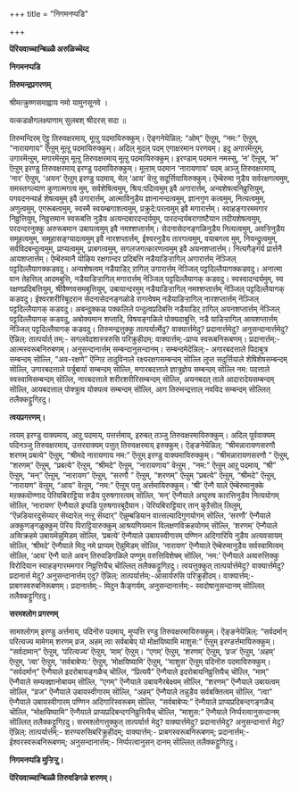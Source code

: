 +++
title = "निगमनप्पडि"

+++

**पॆरियवाच्चान्बिळ्ळै अरुळिच्चॆय्द**

**निगमनप्पडि**

**तिरुमन्द्रप्रगरणम्**

श्रीमत्क्रुष्णसमाह्वाय नमो यामुनसूनवे ।

यत्कडाक्षैगलक्ष्याणाम् सुलबश् श्रीदरस् सदा ॥

तिरुमन्दिरम् ऎट्टु तिरुवक्षरमाय्, मूऩ्ऱु पदमायिरुक्कुम्। ऎङ्गनेयॆन्निल्: “ओम्” ऎऩ्ऱुम्, “नम:” ऎऩ्ऱुम्, “नारायणाय” ऎऩ्ऱुम् मूऩ्ऱु पदमायिरुक्कुम्। अदिल् मुदल् पदम् एगाक्षरमान परणवम्। इदु अगारमॆऩ्ऱुम्, उगारमॆऩ्ऱुम्, मगारमॆऩ्ऱुम् मूऩ्ऱु तिरुवक्षरमाय् मूऩ्ऱु पदमायिरुक्कुम्। इरण्डाम् पदमान नमस्सु, ‘न’ ऎऩ्ऱुम्, ‘म” ऎऩ्ऱुम् इरण्डु तिरुवक्षरमाय् इरण्डु पदमायिरुक्कुम्। मूऩ्ऱाम् पदमान ‘नारायणाय’ पदम् अञ्जु तिरुवक्षरमाय्, ‘नार’ ऎऩ्ऱुम्, ‘अयन’ ऎऩ्ऱुम् इरण्डु पदमाय्, मेल् ‘आय’ वॆऩ्ऱु सदूर्त्तियायिरुक्कुम्। ऎम्बॆरुमा नुडैय सर्वरक्षगत्वमुम्, समस्तगल्याण कुणात्मगत्व मुम्, सर्वशेषित्वमुम्, श्रिय:पदित्वमुम् इवै अगारार्त्तम्, अन्यशेषत्वनिव्रुत्तियुम्, पगवदनन्यार्ह शेषत्वमुम् इवै उगारार्त्तम्, आत्माविनुडैय ज्ञानानन्दत्वमुम्, ज्ञानगुण कत्वमुम्, नित्यत्वमुम्, अणुत्वमुम्, एगरूबत्वमुम्, स्वस्मै स्वयम्ब्रगाशत्वमुम्, प्रक्रुदे:परत्वमुम् इवै मगारार्त्तम्। स्वाहङ्गारममगार निव्रुत्तियुम्, निव्रुत्तमान स्वरूबत्ति नुडैय अत्यन्दबारदन्दर्यमुम्, पारदन्दर्यबरागाष्टैयान तदीयशेषत्वमुम्, परदन्दरनुक्कु अरुरूबमान उबायत्वमुम् इवै नमश्शप्तार्त्तम्। सेदनासेदनङ्गळिनुडैय नित्यत्वमुम्, अवऱ्ऱिनुडैय समूहत्वमुम्, समूहासङ्ग्यादत्वमुम् इवै नारशप्तार्त्तम्, ईश्वरनुडैय तारगत्वमुम्, वयाबगत्व मुम्, नियन्द्रुत्वमुम्, सर्वविदबन्दुत्वमुम्, प्राप्यत्वमुम्, प्राबगत्वमुम्, सगलजगत्कारणत्वमुम् इवै अयनशप्तार्त्तम्। नित्यगैङ्गर्य प्रार्त्तनै आयशप्तार्त्तम्। ऎम्बॆरुमानै यॊऴिय रक्षगान्दर प्रदिबत्ति नडैयाडिऱ्ऱागिल् अगारार्त्तम् नॆञ्जिल् पट्टदिल्लैयागक्कडवदु। अन्यशेषत्वम् नडैयाडिऱ्‌ ऱागिल् उगारार्त्तम् नॆञ्जिल् पट्टदिल्लैयागक्कडवदु। अनात्मा वान तेहत्तिल् आदमबुत्ति, नडैयाडिऱ्ऱागिल् मगारार्त्तम् नॆञ्जिल् पट्टदिल्लैयागक् कडवदु। स्वस्वादन्दर्यमुम्, स्व रक्षणप्रदिबत्तियुम्, श्रीवैष्णवसमबुत्तियुम्, उबायान्दरमुम् नडैयाडिऱ्ऱागिल् नमश्शप्तार्त्तम् नॆञ्जिल् पट्टदिल्लैयागक् कडवदु। ईश्वरशरीरिबूदरान सेदनासेदनङ्गळोडे रागत्वेषम् नडैयाडिऱ्ऱागिल् नारशप्तार्त्तम् नॆञ्जिल् पट्टदिल्लैयागक् कडवदु। अबन्दुक्कळ् पक्कलिले पन्दुत्वप्रदिबत्ति नडैयाडिऱ्‌ ऱागिल् अयनशप्तार्त्तम् नॆञ्जिल् पट्टदिल्लैयागक् कडवदु, अबोक्यमान शप्तादि, विषयङ्गळिले पोक्यदाबुत्ति, नडै याडिऱ्ऱागिल् आयशप्तार्त्तम् नॆञ्जिल् पट्टदिल्लैयागक् कडवदु। तिरुमन्द्रत्तुक्कु तात्पर्यार्त्मेदु? वाक्यार्त्तमेदु? प्रदानार्त्तमेदु? अनुसन्दानार्त्तमेदु? ऎन्निल्: तात्पर्यार्त् तम्:- सगलवेदशास्त्ररुसि परिक्रुहीदम्: वाक्यार्त्तम्:-प्राप्य स्वरूबनिरूबणम्। प्रदानार्त्तम्:- आत्मस्वरूबनिरुबणम्। अनुसन्दानार्त्तम् सम्बन्दानुसन्दानम्। सम्बन्दमेदॆन्निल्:- अगारबदत्ताले पिदाबुत्र सम्बन्दम् सॊल्लि, “अव-रक्षणे” ऎन्गिऱ तादुविनाले रक्ष्यरक्षगसम्बन्दम् सॊल्लि लुप्त सदुर्त्तियाले शेषिशेषसम्बन्दम् सॊल्लि, उगारबदत्ताले पर्त्रुबार्या सम्बन्दम् सॊल्लि, मगारबदत्ताले ज्ञात्रुज्ञेय सम्बन्दम् सॊल्लि नम: पदत्ताले स्वस्वामिसम्बन्दम् सॊल्लि, नारबदत्ताले शरीरशरीरिसम्बन्दम् सॊल्लि, अयनबदत् ताले आदारादेयसम्बन्दम् सॊल्लि, आयबदत्ताल् पोक्त्रुत्व योक्यत्व सम्बन्दम् सॊल्लि, आग तिरुमन्द्रत्ताल् नवविद सम्बन्दम् सॊल्लित् तलैक्कट्टुगिऱदु।

**त्वयप्रगरणम्।**

त्वयम् इरण्डु वाक्यमाय्, आऱु पदमाय्, पत्तर्त्तमाय्, इरुबत् तञ्जु तिरुवक्षरमायिरुक्कुम्। अदिल् पूर्ववाक्यम् पदिनञ्जु तिरुवक्षरमाय्, उत्तरवाक्यम् पत्तुत् तिरुवक्षरमाय् इरुक्कुम्। ऎङ्ङनेयॆन्निल्: “श्रीमन्नारायणसरणौ शरणम् प्रबत्ये” ऎऩ्ऱुम्, “श्रीमदे नारायणाय नम:” ऎऩ्ऱुम् इरण्डु वाक्यमायिरुक्कुम्। “श्रीमन्नारायणसरणौ ” ऎऩ्ऱुम्, “शरणम्” ऎऩ्ऱुम्, “प्रबत्ये” ऎऩ्ऱुम्, “श्रीमदे” ऎऩ्ऱुम्, “नारायणाय” वॆऩ्ऱुम् , “नम:” ऎऩ्ऱुम् आऱु पदमाय्, “श्री” ऎऩ्ऱुम्, “मन्” ऎऩ्ऱुम्, “नारायण” ऎऩ्ऱुम्, “सरणौ ” ऎऩ्ऱुम्, “शरणम्” ऎऩ्ऱुम् “प्रबत्ये” ऎऩ्ऱुम्, “श्रीमदे” ऎऩ्ऱुम्, “नारायण” वॆऩ्ऱुम्, “आय” वॆऩ्ऱुम्, “नम:” ऎऩ्ऱुम् पत्तु अर्त्तमायिरुक्कुम्। ‘श्री’ ऎन्गै याले ऎम्बॆरुमानुक्के मऱक्कवॊण्णाद पॆरियबिराट्टिया रुडैय पुरुषगारत्वम् सॊल्लि, ‘मन्’ ऎन्गैयाले अप्पुरुष कारत्तिनुडैय नित्ययोगम् सॊल्लि, ‘नारायण’ ऎन्गैयाले इप्पडि पुरुषगारबूदैयान। पॆरियबिराट्टियार् तान् कुऱैसॊल् लिलुम्, “ऎन्नडियारदुसॆय्यार् सॆय्दारेल् नऩ्ऱु सॆय्दार्” ऎन्नुम्बडियान वात्सल्यादिगुणयोगम् सॊल्लि, ‘सरणौ’ ऎन्गैयाले अक्कुणङ्गळुक्कुम् पॆरिय पिराट्टियारुक्कुम् आश्रयणियमान विलक्षणविक्रहयोगम् सॊल्लि, ‘शरणम्’ ऎन्गैयाले अव्विक्रहमे उबायमॆन्नुमिडम् सॊल्लि, ‘प्रबत्ये’ ऎन्गैयाले उबायस्वीगारम् पण्णिन अदिगारियि नुडैय अत्यवसायम् सॊल्लि, ‘श्रीमदे’ ऎन्गैयाले मिदु नमे प्राप्यम् ऎन्नुमिडम् सॊल्लि, ‘नारायण’ ऎन्गैयाले ऎम्बॆरुमानुडैय सर्वस्वामित्वम् सॊल्लि, ‘आय’ ऎन्गै याले अवन् तिरुवडिगळिले पण्णुम् वरुत्तिविशेषम् सॊल्लि, ‘नम:’ ऎन्गैयाले अव्वरुत्तिक्कु विरोदियान स्वाहङ्गारममगार निव्रुत्तियैच् चॊल्लित् तलैक्कट्टुगिऱदु। त्वयत्तुक्कुत् तात्पर्यार्त्तमेदु? वाक्यार्त्तमेदु? प्रदानार्त्त मेदु? अनुसन्दानार्त्तम् एदु? ऎन्निल्: तात्पर्यार्त्तम्:-आसार्यरुसि परिक्रुहीदम्। वाक्यार्त्तम्:- प्राबगस्वरुबनिरूबणम्। प्रदानार्त्तम्:- मिदुन कैङ्गर्यम्, अनुसन्दानार्त्तम्:- स्वदोषानुसन्दानम् सॊल्लित् तलैक्कट्टुगिऱदु।

**सरमश्लोग प्रगरणम्**

सामश्लोगम् इरण्डु अर्त्तमाय्, पदिनॊरु पदमाय्, मुप्पत्ति रण्डु तिरुवक्षरमायिरुक्कुम्। ऎङ्ङनेयॆन्निल्: “सर्वदर्मान् परित्यज्य मामेगम् शरणम् व्रज, अहम् त्वा सर्वबाबेप् यो मोक्षयिष्यामि माशुस:” ऎऩ्ऱुम् इरण्डर्त्तमायिरुक्कुम्। “सर्वदामान्” ऎऩ्ऱुम्, ‘परित्यज्य’ ऎऩ्ऱुम्, ‘माम्’ ऎऩ्ऱुम्। “एगम्’ ऎऩ्ऱुम्, ‘शरणम्’ ऎऩ्ऱुम्, ‘व्रज’ ऎऩ्ऱुम्, ‘अहम्’ ऎऩ्ऱुम्, ‘त्वा’ ऎऩ्ऱुम्, ‘सर्वबाबेप्य:’ ऎऩ्ऱुम्, ‘मोक्षयिष्यामि’ ऎऩ्ऱुम्, ‘‘माशुस’ ऎऩ्ऱुम् पदिनॊरु पदमायिरुक्कुम्। “सर्वदर्मान्” ऎन्गैयाले इदरोबायङ्गळैच् चॊल्लि, “प्रित्ययै” ऎन्गैयाले इदरोबायनिव्रुत्तियैच् चॊल्लि, “माम्” ऎन्गैयाले सम्यक्ज्ञानोबायम् सॊल्लि, “एगम्” ऎन्गैयाले उबायनैरबेक्ष्यम् सॊल्लि, “शरणम्” ऎन्गैयाले उबायत्वम् सॊल्लि, “व्रज” ऎन्गैयाले उबायस्वीगारम् सॊल्लि, “अहम्” ऎन्गैयाले तन्नुडैय सर्वबक्तित्वम् सॊल्लि, “त्वा” ऎन्गैयाले उबायस्वीगारम् पण्णिन अदिगारिस्वरूबम् सॊल्लि, “सर्वबाबेप्य:” ऎन्गैयाले प्राप्यप्रदिबन्दगङ्गळैच् चॊल्लि, “मोक्षयिष्यामि” ऎन्गैयाले प्राप्यप्रदिबन्दगनिव्रुत्तियैच् चॊल्लि, “माशुस:” ऎन्गैयाले निर्प्परत्वानुसन्दानम् सॊल्लित् तलैक्कट्टुगिऱदु। सरमश्लोगत्तुक्कुत् तात्पर्यार्त्त मेदु? वाक्यार्त्तमेदु? प्रदानार्त्तमेदु? अनुसन्दानार्त्त मेदु? ऎन्निल्: तात्पर्यार्त्तम्:- शरण्यरुसिबरिक्रुहीदम्; वाक्यार्त्तम्:- प्राबगस्वरूबनिरूबणम्; प्रदानार्त्तम्:- ईश्वरस्वरूबनिरूबणम्; अनुसन्दानार्त्तम्:- निर्प्परत्वानुसन् दानम् सॊल्लित् तलैक्कट्टुगिऱदु।

**निगमनप्पडि मुऱ्ऱिऱ्ऱु।**

**पॆरियवाच्चान्बिळ्ळै तिरुवडिगळे शरणम्।**

